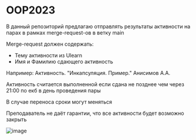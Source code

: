 # OOP2023

В данный репозиторий предлагаю отправлять результаты активности на парах в рамках merge-request-ов в ветку main

Merge-request должен содержать:
- Тему активности из Ulearn 
- Имя и Фамилию сдающего активность

Например:
Активность. "Инкапсуляция. Пример." Анисимов А.А.

Активность считается выполненной если сдана не позднее чем через 21:00 по екб в день проведения пары

В случае переноса сроки могут меняться

Преподаватель не даёт гарантии, что все активности будет возможно закрыть

![image](https://github.com/GangBoss/OOP2023/assets/49919388/fd43356b-e6cb-431c-935f-04a93f4ee09e)
